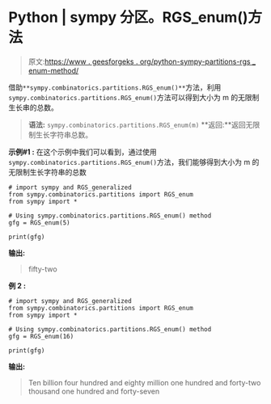 # Python | sympy 分区。RGS_enum()方法

> 原文:[https://www . geesforgeks . org/python-sympy-partitions-rgs _ enum-method/](https://www.geeksforgeeks.org/python-sympy-partitions-rgs_enum-method/)

借助`**sympy.combinatorics.partitions.RGS_enum()**`方法，利用`sympy.combinatorics.partitions.RGS_enum()`方法可以得到大小为 m 的无限制生长串的总数。

> **语法:** `sympy.combinatorics.partitions.RGS_enum(m)`
> **返回:**返回无限制生长字符串总数。

**示例#1 :**
在这个示例中我们可以看到，通过使用`sympy.combinatorics.partitions.RGS_enum()`方法，我们能够得到大小为 m 的无限制生长字符串的总数

```
# import sympy and RGS_generalized
from sympy.combinatorics.partitions import RGS_enum
from sympy import *

# Using sympy.combinatorics.partitions.RGS_enum() method
gfg = RGS_enum(5)

print(gfg)
```

**输出:**

> fifty-two

**例 2 :**

```
# import sympy and RGS_generalized
from sympy.combinatorics.partitions import RGS_enum
from sympy import *

# Using sympy.combinatorics.partitions.RGS_enum() method
gfg = RGS_enum(16)

print(gfg)
```

**输出:**

> Ten billion four hundred and eighty million one hundred and forty-two thousand one hundred and forty-seven